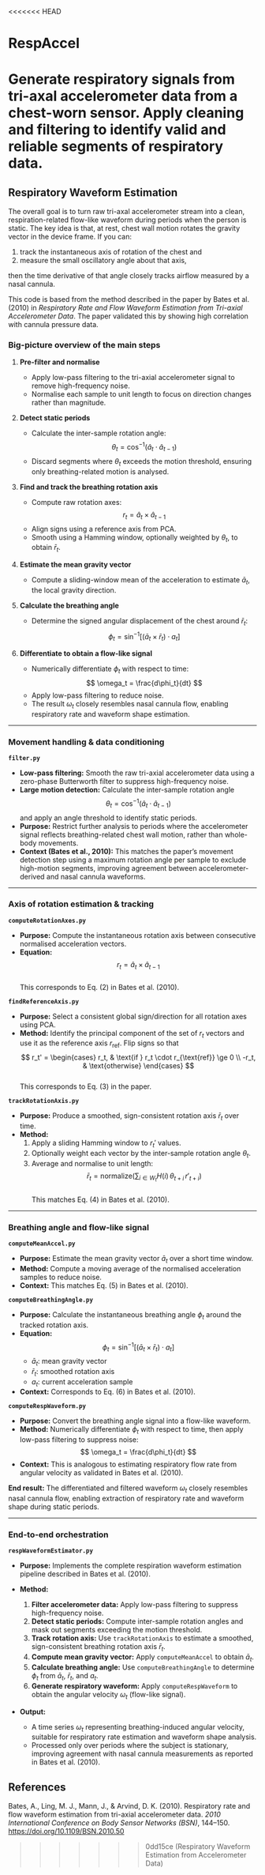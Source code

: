 <<<<<<< HEAD
# RespAccel
Generate respiratory signals from tri-axal accelerometer data from a chest-worn sensor. Apply cleaning and filtering to identify valid and reliable segments of respiratory data.
=======
## Respiratory Waveform Estimation

The overall goal is to turn raw tri-axal accelerometer stream into a clean, respiration-related flow-like waveform during periods when the person is static. The key idea is that, at rest, chest wall motion rotates the gravity vector in the device frame. If you can:

1) track the instantaneous axis of rotation of the chest and
2) measure the small oscillatory angle about that axis,

then the time derivative of that angle closely tracks airflow measured by a nasal cannula. 

This code is based from the method described in the paper by Bates et al. (2010) in *Respiratory Rate and Flow Waveform Estimation from Tri-axial Accelerometer Data*. The paper validated this by showing high correlation with cannula pressure data.

### Big-picture overview of the main steps

1. **Pre-filter and normalise**  
   - Apply low-pass filtering to the tri-axial accelerometer signal to remove high-frequency noise.  
   - Normalise each sample to unit length to focus on direction changes rather than magnitude.

2. **Detect static periods**  
   - Calculate the inter-sample rotation angle:  
     $$
     \theta_t = \cos^{-1}(\hat{a}_t \cdot \hat{a}_{t-1})
     $$  
   - Discard segments where $\theta_t$ exceeds the motion threshold, ensuring only breathing-related motion is analysed.

3. **Find and track the breathing rotation axis**  
   - Compute raw rotation axes:  
     $$
     r_t = \hat{a}_t \times \hat{a}_{t-1}
     $$  
   - Align signs using a reference axis from PCA.  
   - Smooth using a Hamming window, optionally weighted by $\theta_t$, to obtain $\bar{r}_t$.

4. **Estimate the mean gravity vector**  
   - Compute a sliding-window mean of the acceleration to estimate $\bar{a}_t$, the local gravity direction.

5. **Calculate the breathing angle**  
   - Determine the signed angular displacement of the chest around $\bar{r}_t$:  
     $$
     \phi_t = \sin^{-1}\left[ (\bar{a}_t \times \bar{r}_t) \cdot a_t \right]
     $$  

6. **Differentiate to obtain a flow-like signal**  
   - Numerically differentiate $\phi_t$ with respect to time:  
     $$
     \omega_t = \frac{d\phi_t}{dt}
     $$  
   - Apply low-pass filtering to reduce noise.  
   - The result $\omega_t$ closely resembles nasal cannula flow, enabling respiratory rate and waveform shape estimation.

---

### Movement handling & data conditioning

**`filter.py`**  
- **Low-pass filtering:** Smooth the raw tri-axial accelerometer data using a zero-phase Butterworth filter to suppress high-frequency noise.  
- **Large motion detection:** Calculate the inter-sample rotation angle  
$$
\theta_t = \cos^{-1}(\hat{a}_t \cdot \hat{a}_{t-1})
$$ 
  and apply an angle threshold to identify static periods.  
- **Purpose:** Restrict further analysis to periods where the accelerometer signal reflects breathing-related chest wall motion, rather than whole-body movements.  
- **Context (Bates et al., 2010):** This matches the paper’s movement detection step using a maximum rotation angle per sample to exclude high-motion segments, improving agreement between accelerometer-derived and nasal cannula waveforms.

---

### Axis of rotation estimation & tracking

**`computeRotationAxes.py`**  
- **Purpose:** Compute the instantaneous rotation axis between consecutive normalised acceleration vectors.  
- **Equation:**  
  $$
  r_t = \hat{a}_t \times \hat{a}_{t-1}
  $$  
  This corresponds to Eq. (2) in Bates et al. (2010).  

**`findReferenceAxis.py`**  
- **Purpose:** Select a consistent global sign/direction for all rotation axes using PCA.  
- **Method:** Identify the principal component of the set of $r_t$ vectors and use it as the reference axis $r_{\text{ref}}$. Flip signs so that  
  $$
  r_t' =
  \begin{cases}
    r_t, & \text{if } r_t \cdot r_{\text{ref}} \ge 0 \\
    -r_t, & \text{otherwise}
  \end{cases}
  $$  
  This corresponds to Eq. (3) in the paper.  

**`trackRotationAxis.py`**  
- **Purpose:** Produce a smoothed, sign-consistent rotation axis $\bar{r}_t$ over time.  
- **Method:**  
  1. Apply a sliding Hamming window to $r_t'$ values.  
  2. Optionally weight each vector by the inter-sample rotation angle $\theta_t$.  
  3. Average and normalise to unit length:  
     $$
     \bar{r}_t = \mathrm{normalize} \left( \sum_{i \in W_t} H(i) \, \theta_{t+i} \, r'_{t+i} \right)
     $$  
  This matches Eq. (4) in Bates et al. (2010).

---

### Breathing angle and flow-like signal

**`computeMeanAccel.py`**  
- **Purpose:** Estimate the mean gravity vector $\bar{a}_t$ over a short time window.  
- **Method:** Compute a moving average of the normalised acceleration samples to reduce noise.  
- **Context:** This matches Eq. (5) in Bates et al. (2010).

**`computeBreathingAngle.py`**  
- **Purpose:** Calculate the instantaneous breathing angle $\phi_t$ around the tracked rotation axis.  
- **Equation:**  
  $$
  \phi_t = \sin^{-1} \left[ \left( \bar{a}_t \times \bar{r}_t \right) \cdot a_t \right]
  $$  
  - $\bar{a}_t$: mean gravity vector  
  - $\bar{r}_t$: smoothed rotation axis  
  - $a_t$: current acceleration sample  
- **Context:** Corresponds to Eq. (6) in Bates et al. (2010).

**`computeRespWaveform.py`**  
- **Purpose:** Convert the breathing angle signal into a flow-like waveform.  
- **Method:** Numerically differentiate $\phi_t$ with respect to time, then apply low-pass filtering to suppress noise:  
  $$
  \omega_t = \frac{d\phi_t}{dt}
  $$  
- **Context:** This is analogous to estimating respiratory flow rate from angular velocity as validated in Bates et al. (2010).

**End result:** The differentiated and filtered waveform $\omega_t$ closely resembles nasal cannula flow, enabling extraction of respiratory rate and waveform shape during static periods.

---

### End-to-end orchestration

**`respWaveformEstimator.py`**  
- **Purpose:** Implements the complete respiration waveform estimation pipeline described in Bates et al. (2010).  
- **Method:**  
  1. **Filter accelerometer data:** Apply low-pass filtering to suppress high-frequency noise.  
  2. **Detect static periods:** Compute inter-sample rotation angles and mask out segments exceeding the motion threshold.  
  3. **Track rotation axis:** Use `trackRotationAxis` to estimate a smoothed, sign-consistent breathing rotation axis $\bar{r}_t$.  
  4. **Compute mean gravity vector:** Apply `computeMeanAccel` to obtain $\bar{a}_t$.  
  5. **Calculate breathing angle:** Use `computeBreathingAngle` to determine $\phi_t$ from $\bar{a}_t$, $\bar{r}_t$, and $a_t$.  
  6. **Generate respiratory waveform:** Apply `computeRespWaveform` to obtain the angular velocity $\omega_t$ (flow-like signal).  

- **Output:**  
  - A time series $\omega_t$ representing breathing-induced angular velocity, suitable for respiratory rate estimation and waveform shape analysis.  
  - Processed only over periods where the subject is stationary, improving agreement with nasal cannula measurements as reported in Bates et al. (2010).




## References

Bates, A., Ling, M. J., Mann, J., & Arvind, D. K. (2010). Respiratory rate and flow waveform estimation from tri-axial accelerometer data. _2010 International Conference on Body Sensor Networks (BSN)_, 144–150. https://doi.org/10.1109/BSN.2010.50
>>>>>>> 0dd15ce (Respiratory Waveform Estimation from Accelerometer Data)
